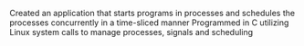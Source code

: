 Created an application that starts programs in processes and schedules the processes concurrently in a time-sliced manner
Programmed in C utilizing Linux system calls to manage processes, signals and scheduling  
